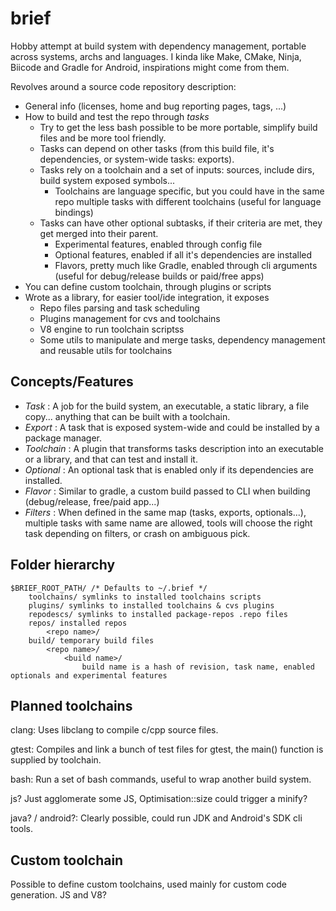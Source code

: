 brief
======

Hobby attempt at build system with dependency management, portable across systems, archs and languages.
I kinda like Make, CMake, Ninja, Biicode and Gradle for Android, inspirations might come from them.

Revolves around a source code repository description:

- General info (licenses, home and bug reporting pages, tags, ...) 
- How to build and test the repo through *tasks*
	- Try to get the less bash possible to be more portable, simplify build files and be more tool friendly.
	- Tasks can depend on other tasks (from this build file, it's dependencies, or system-wide tasks: exports).
	- Tasks rely on a toolchain and a set of inputs: sources, include dirs, build system exposed symbols...
		- Toolchains are language specific, but you could have in the same repo multiple tasks with different toolchains (useful for language bindings)
	- Tasks can have other optional subtasks, if their criteria are met, they get merged into their parent.
		- Experimental features, enabled through config file
		- Optional features, enabled if all it's dependencies are installed
		- Flavors, pretty much like Gradle, enabled through cli arguments (useful for debug/release builds or paid/free apps)
- You can define custom toolchain, through plugins or scripts
- Wrote as a library, for easier tool/ide integration, it exposes
	- Repo files parsing and task scheduling
	- Plugins management for cvs and toolchains
	- V8 engine to run toolchain scriptss
	- Some utils to manipulate and merge tasks, dependency management and reusable utils for toolchains

Concepts/Features
-----------------

- *Task* : A job for the build system, an executable, a static library, a file copy... anything that can be built with a toolchain.
- *Export* : A task that is exposed system-wide and could be installed by a package manager.
- *Toolchain* : A plugin that transforms tasks description into an executable or a library, and that can test and install it.
- *Optional* : An optional task that is enabled only if its dependencies are installed.
- *Flavor* : Similar to gradle, a custom build passed to CLI when building (debug/release, free/paid app...)
- *Filters* : When defined in the same map (tasks, exports, optionals...), multiple tasks with same name are allowed,
tools will choose the right task depending on filters, or crash on ambiguous pick.

Folder hierarchy
----------------

	$BRIEF_ROOT_PATH/ /* Defaults to ~/.brief */
		toolchains/ symlinks to installed toolchains scripts
		plugins/ symlinks to installed toolchains & cvs plugins
		repodescs/ symlinks to installed package-repos .repo files
		repos/ installed repos
			<repo name>/
		build/ temporary build files
			<repo name>/
				<build name>/
					build name is a hash of revision, task name, enabled optionals and experimental features

Planned toolchains
------------------

clang:
	Uses libclang to compile c/cpp source files.

gtest:
	Compiles and link a bunch of test files for gtest, the main() function is supplied by toolchain.

bash:
	Run a set of bash commands, useful to wrap another build system.

js?
	Just agglomerate some JS, Optimisation::size could trigger a minify?

java? / android?:
	Clearly possible, could run JDK and Android's SDK cli tools.

Custom toolchain
----------------

Possible to define custom toolchains, used mainly for custom code generation.
JS and V8?

